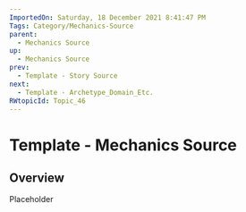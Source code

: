 ```yaml
---
ImportedOn: Saturday, 18 December 2021 8:41:47 PM
Tags: Category/Mechanics-Source
parent:
  - Mechanics Source
up:
  - Mechanics Source
prev:
  - Template - Story Source
next:
  - Template - Archetype_Domain_Etc.
RWtopicId: Topic_46
---
```

# Template - Mechanics Source
## Overview
Placeholder

